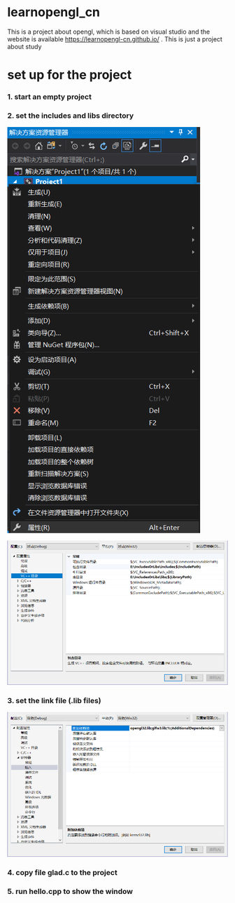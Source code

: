 # learnopengl_cn
This is a project about opengl, which is based on visual studio and the website is available https://learnopengl-cn.github.io/ . This is just a project about study
# set up for the project
### 1. start an empty project
### 2. set the includes and libs directory
![avatar](https://github.com/mudimingquedeyinmoujia/learnopengl_cn/blob/main/imgs/setup_1.png)

![avatar](https://github.com/mudimingquedeyinmoujia/learnopengl_cn/blob/main/imgs/setup_2.png)
### 3. set the link file (.lib files)
![avatar](https://github.com/mudimingquedeyinmoujia/learnopengl_cn/blob/main/imgs/setup_3.png)

### 4. copy file glad.c to the project 

### 5. run hello.cpp to show the window
